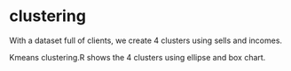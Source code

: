 # clustering
With a dataset full of clients, we create 4 clusters using sells and incomes.

Kmeans clustering.R shows the 4 clusters using ellipse and box chart.
